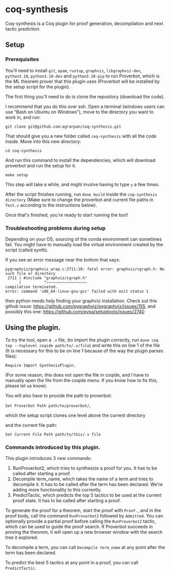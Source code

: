 # coq-synthesis
Coq-synthesis is a Coq plugin for proof generation, decompilation and next tactic prediction.

## Setup

### Prerequisites

You'll need to install `git`, `opam`, `rustup`, `graphviz`, `libgraphviz-dev`,
`python3.10`, `python3.10-dev` and `python3.10-pip` to run Proverbot, which is the ML theorem prover that this plugin uses (Proverbot will be installed by the setup script for the plugin).


The first thing you'll need to do is clone the repository (download the code).

I recommend that you do this over ssh. Open a terminal (windows users
can use "Bash on Ubuntu on Windows"), move to the directory you want
to work in, and run:

```
git clone git@github.com:agrarpan/coq-synthesis.git
```

That should give you a new folder called `coq-synthesis` with all the
code inside. Move into this new directory:

```
cd coq-synthesis
```

And run this command to install the dependencies, which will download proverbot and run the setup for it.

```
make setup
```

This step will take a while, and might involve having to type `y` a
few times.

After the script finishes running, run `dune build` inside the `coq-synthesis directory` (Make sure to change the proverbot and current file paths in `Test.v` according to the instructions below).

Once that's finished, you're ready to start running the tool!

### Troubleshooting problems during setup

Depending on your OS, sourcing of the conda environment can sometimes fail. You might have to manually load the virtual environment created by the script (called synth).

If you see an error message near the bottom that says:
```
pygraphviz/graphviz_wrap.c:2711:10: fatal error: graphviz/cgraph.h: No such file or directory
 2711 | #include "graphviz/cgraph.h"
      |          ^~~~~~~~~~~~~~~~~~~
compilation terminated.
error: command 'x86_64-linux-gnu-gcc' failed with exit status 1
```
then python needs help finding your graphviz installation. Check out this github issue: https://github.com/pygraphviz/pygraphviz/issues/155, and possibly this one: https://github.com/pypa/setuptools/issues/2740

## Using the plugin.

To try the tool, open a `.v` file, (to import the plugin correctly, run `dune coq top --toplevel coqide path/to/.v/file`) and write this on line 1 of the file (It is necessary for this to be on line 1 because of the way the plugin parses files):

`Require Import SynthesisPlugin.`

(For some reason, this does not open the file in coqide, and I have to manually open the file from the coqide menu. If you know how to fix this, please let us know).

You will also have to provide the path to proverbot:

`Set Proverbot Path path/to/proverbot/`,

which the setup script clones one level above the current directory

and the current file path:

`Set Current File Path path/to/this/.v file`


### Commands introduced by this plugin.

This plugin introduces 3 new commands: 
1) RunProverbot2, which tries to synthesize a proof for you. It has to be called after starting a proof.
2) Decompile term_name, which takes the name of a term and tries to decompile it. It has to be called after the term has been declared. We're adding more functionality to this currently.
3) PredictTactic, which predicts the top 5 tactics to be used at the current proof state. It has to be called after starting a proof.

To generate the proof for a theorem, start the proof with `Proof.`, and in the proof body, call the command `RunProverbot2` followed by `Admitted`. You can optionally provide a partial proof before calling the `RunProverbot2` tactic, which can be used to guide the proof search. If Proverbot succeeds in proving the theorem, it will open up a new browser window with the search tree it explored.

To decompile a term, you can call `Decompile term_name` at any point after the term has been declared.

To predict the best 5 tactics at any point in a proof, you can call `PredictTactic`.
